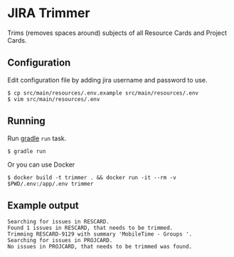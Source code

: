 # JIRA Trimmer

Trims (removes spaces around) subjects of all Resource Cards and Project Cards.

## Configuration

Edit configuration file by adding jira username and password to use.  

    $ cp src/main/resources/.env.example src/main/resources/.env
    $ vim src/main/resources/.env

## Running

Run [gradle](https://gradle.org/install/) `run` task.

    $ gradle run

Or you can use Docker

    $ docker build -t trimmer . && docker run -it --rm -v $PWD/.env:/app/.env trimmer

## Example output

    Searching for issues in RESCARD.
    Found 1 issues in RESCARD, that needs to be trimmed.
    Trimming RESCARD-9129 with summary 'MobileTime - Groups '.
    Searching for issues in PROJCARD.
    No issues in PROJCARD, that needs to be trimmed was found.